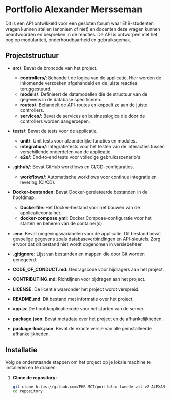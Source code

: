 # Portfolio Alexander Mersseman

Dit is een API ontwikkeld voor een gesloten forum waar EhB-studenten vragen kunnen stellen (anoniem of niet) en docenten deze vragen kunnen beantwoorden en bespreken in de reacties. De API is ontworpen met het oog op modulariteit, onderhoudbaarheid en gebruiksgemak.

## Projectstructuur

- **src/**: Bevat de broncode van het project.
  - **controllers/**: Behandelt de logica van de applicatie. Hier worden de inkomende verzoeken afgehandeld en de juiste reacties teruggestuurd.
  - **models/**: Definieert de datamodellen die de structuur van de gegevens in de database specificeren.
  - **routes/**: Behandelt de API-routes en koppelt ze aan de juiste controllers.
  - **services/**: Bevat de services en businesslogica die door de controllers worden aangeroepen.

- **tests/**: Bevat de tests voor de applicatie.
  - **unit/**: Unit tests voor afzonderlijke functies en modules.
  - **integration/**: Integratietests voor het testen van de interacties tussen verschillende onderdelen van de applicatie.
  - **e2e/**: End-to-end tests voor volledige gebruiksscenario's.

- **.github/**: Bevat GitHub workflows en CI/CD-configuraties.
  - **workflows/**: Automatische workflows voor continue integratie en levering (CI/CD).

- **Docker-bestanden**: Bevat Docker-gerelateerde bestanden in de hoofdmap.
  - **Dockerfile**: Het Docker-bestand voor het bouwen van de applicatiecontainer.
  - **docker-compose.yml**: Docker Compose-configuratie voor het starten en beheren van de container(s).

- **.env**: Bevat omgevingsvariabelen voor de applicatie. Dit bestand bevat gevoelige gegevens zoals databaseverbindingen en API-sleutels. Zorg ervoor dat dit bestand niet wordt opgenomen in versiebeheer.

- **.gitignore**: Lijst van bestanden en mappen die door Git worden genegeerd.

- **CODE_OF_CONDUCT.md**: Gedragscode voor bijdragers aan het project.

- **CONTRIBUTING.md**: Richtlijnen voor bijdragen aan het project.

- **LICENSE**: De licentie waaronder het project wordt verspreid.

- **README.md**: Dit bestand met informatie over het project.

- **app.js**: De hoofdapplicatiecode voor het starten van de server.

- **package.json**: Bevat metadata over het project en de afhankelijkheden.

- **package-lock.json**: Bevat de exacte versie van alle geïnstalleerde afhankelijkheden.

## Installatie

Volg de onderstaande stappen om het project op je lokale machine te installeren en te draaien:

1. **Clone de repository:**

   ```bash
   git clone https://github.com/EHB-MCT/portfolio-tweede-zit-v2-ALEXANDERMERSSEMAN.git
   cd repository
